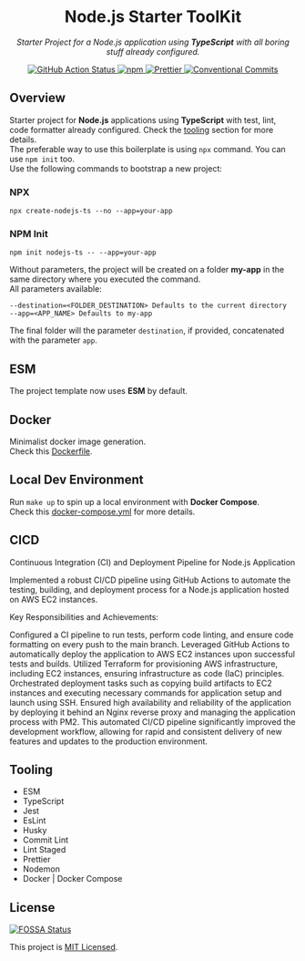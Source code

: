 <h1 align="center">Node.js Starter ToolKit</h1>

<p align="center">
    <i>Starter Project for a Node.js application using <strong>TypeScript</strong> with all boring stuff already configured.</i>
</p>

<p align="center">
  <a href="https://github.com/vitorsalgado/create-nodejs-ts/actions/workflows/ci.yml">
    <img src="https://github.com/vitorsalgado/create-nodejs-ts/actions/workflows/ci.yml/badge.svg" alt="GitHub Action Status" />
  </a>
  <a href="https://www.npmjs.com/package/create-nodejs-ts">
    <img src="https://img.shields.io/npm/v/create-nodejs-ts.svg?logo=npm&logoColor=fff&label=NPM+package&color=limegreen" alt="npm" />
  </a>
  <a href="https://github.com/prettier/prettier">
    <img src="https://img.shields.io/badge/code_style-prettier-ff69b4.svg?style=flat" alt="Prettier"/>
  </a>
  <a href="https://conventionalcommits.org">
    <img src="https://img.shields.io/badge/Conventional%20Commits-1.0.0-yellow.svg" alt="Conventional Commits"/>
  </a>
</p>

## Overview

Starter project for **Node.js** applications using **TypeScript** with test, lint, code formatter already configured.
Check the [tooling](#tooling) section for more details.  
The preferable way to use this boilerplate is using `npx` command. You can use `npm init` too.  
Use the following commands to bootstrap a new project:

### NPX

```
npx create-nodejs-ts --no --app=your-app
```

### NPM Init

```
npm init nodejs-ts -- --app=your-app
```

Without parameters, the project will be created on a folder **my-app** in the same directory where you executed the
command.  
All parameters available:

```
--destination=<FOLDER_DESTINATION> Defaults to the current directory
--app=<APP_NAME> Defaults to my-app
```

The final folder will the parameter `destination`, if provided, concatenated with the parameter `app`.

## ESM

The project template now uses **ESM** by default.

## Docker

Minimalist docker image generation.  
Check this [Dockerfile](build/docker/Dockerfile).

## Local Dev Environment

Run `make up` to spin up a local environment with **Docker Compose**.  
Check this [docker-compose.yml](deployments/dev/docker-compose.yml) for more details.
## CICD
Continuous Integration (CI) and Deployment Pipeline for Node.js Application

Implemented a robust CI/CD pipeline using GitHub Actions to automate the testing, building, and deployment process for a Node.js application hosted on AWS EC2 instances.

Key Responsibilities and Achievements:

Configured a CI pipeline to run tests, perform code linting, and ensure code formatting on every push to the main branch.
Leveraged GitHub Actions to automatically deploy the application to AWS EC2 instances upon successful tests and builds.
Utilized Terraform for provisioning AWS infrastructure, including EC2 instances, ensuring infrastructure as code (IaC) principles.
Orchestrated deployment tasks such as copying build artifacts to EC2 instances and executing necessary commands for application setup and launch using SSH.
Ensured high availability and reliability of the application by deploying it behind an Nginx reverse proxy and managing the application process with PM2.
This automated CI/CD pipeline significantly improved the development workflow, allowing for rapid and consistent delivery of new features and updates to the production environment.
## Tooling

- ESM
- TypeScript
- Jest
- EsLint
- Husky
- Commit Lint
- Lint Staged
- Prettier
- Nodemon
- Docker | Docker Compose

## License

[![FOSSA Status](https://app.fossa.com/api/projects/git%2Bgithub.com%2Fvitorsalgado%2Fnodejs-boilerplate.svg?type=shield)](https://app.fossa.com/projects/git%2Bgithub.com%2Fvitorsalgado%2Fnodejs-boilerplate?ref=badge_shield)

This project is [MIT Licensed](LICENSE).

